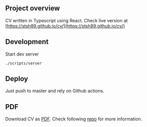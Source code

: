 ## Project overview

CV written in Typescript using React. Check live version at [https://stsh89.github.io/cv/](https://stsh89.github.io/cv/)

## Development

Start dev server

```
./scripts/server
```

## Deploy

Just push to master and rely on Github actions.

## PDF

Download CV as [PDF](https://url-to-pdf-api.herokuapp.com/api/render?url=https://stsh89.github.io/cv/&emulateScreenMedia=false). Check following [repo](https://github.com/alvarcarto/url-to-pdf-api) for more information.
